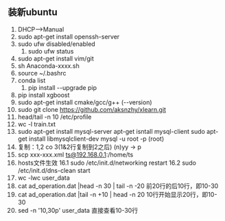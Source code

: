 ## 装新ubuntu ##
1. DHCP-->Manual
2. sudo apt-get install openssh-server
3. sudo ufw disabled/enabled
	1. sudo ufw status 
4. sudo apt-get install vim/git
5. sh Anaconda-xxxx.sh
6. source ~/.bashrc
7. conda list
	1. pip install --upgrade pip
8. pip install xgboost
9. sudo apt-get install cmake/gcc/g++  (--version)
10. sudo git clone https://github.com/aksnzhy/xlearn.git
11. head/tail -n 10 /etc/profile
12. wc -l train.txt
13. sudo apt-get install mysql-server
 apt-get isntall mysql-client
 sudo apt-get install libmysqlclient-dev
mysql -u root -p (root)
14. 复制：1,2 co 3(1&2行复制到2之后)
(n)yy -> p
15. scp xxx-xxx.xml ts@192.168.0.1:/home/ts
16. hosts文件生效
16.1 sudo /etc/init.d/networking restart
16.2 sudo /etc/init.d/dns-clean start
17. wc -lwc user_data
18. cat ad_operation.dat |head -n 30 | tail -n -20 前20行的后10行，即10-30
19. cat ad_operation.dat |tail -n +10 | head -n 20 10行开始显示20行，即10-30
20. sed -n '10,30p' user_data 直接查看10-30行